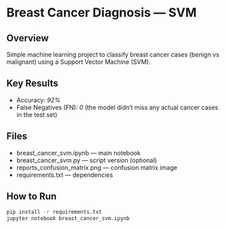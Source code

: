 # Breast Cancer Diagnosis — SVM

## Overview
Simple machine learning project to classify breast cancer cases (benign vs malignant) using a Support Vector Machine (SVM).

## Key Results
- Accuracy: *92%*
- False Negatives (FN): *0* (the model didn’t miss any actual cancer cases in the test set)

## Files
- breast_cancer_svm.ipynb — main notebook
- breast_cancer_svm.py — script version (optional)
- reports_confusion_matrix.png — confusion matrix image
- requirements.txt — dependencies

## How to Run
```bash
pip install -r requirements.txt
jupyter notebook breast_cancer_svm.ipynb
